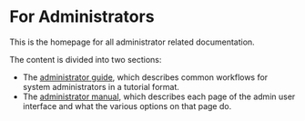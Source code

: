 # For Administrators
<!-- To Be Populated -->

This is the homepage for all administrator related documentation.

The content is divided into two sections:

* The [administrator guide](guide/index.md), which describes common workflows for system administrators in a tutorial format.
* The [administrator manual](manual/index.md), which describes each page of the admin user interface and what the various options on that page do.
